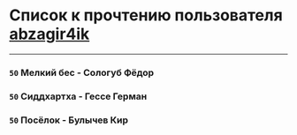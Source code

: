 # Список к прочтению пользователя [abzagir4ik](http://vk.com/id3621623)
---

### `50` Мелкий бес - Сологуб Фёдор

### `50` Сиддхартха - Гессе Герман

### `50` Посёлок - Булычев Кир

